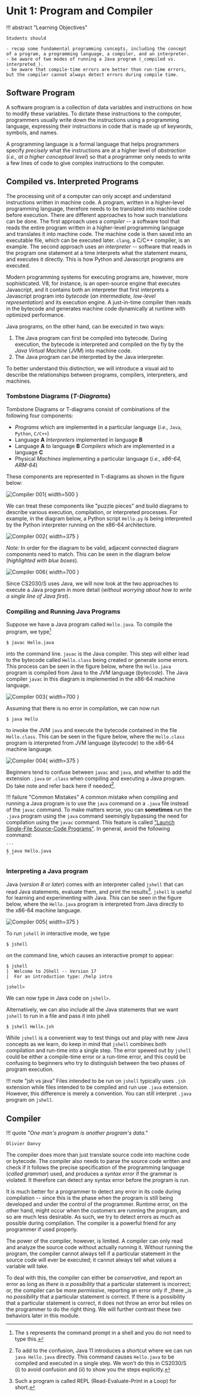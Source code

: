 # Unit 1: Program and Compiler


!!! abstract "Learning Objectives"

    Students should
    
    - recap some fundamental programming concepts, including the concept of a program, a programming language, a compiler, and an interpreter.
    - be aware of two modes of running a Java program (_compiled vs. interpreted_).
    - be aware that compile-time errors are better than run-time errors, but the compiler cannot always detect errors during compile time.


## Software Program

A software program is a collection of data variables and instructions on how to modify these variables.  To dictate these instructions to the computer, programmers usually write down the instructions using a programming language, expressing their instructions in code that is made up of keywords, symbols, and names.  

A programming language is a formal language that helps programmers specify _precisely_ what the instructions are at a higher level of _abstraction_ (_i.e., at a higher conceptual level_) so that a programmer only needs to write a few lines of code to give complex instructions to the computer.  


## Compiled vs. Interpreted Programs

The processing unit of a computer can only accept and understand instructions written in machine code.  A program, written in a higher-level programming language, therefore needs to be translated into machine code before execution.  There are different approaches to how such translations can be done.  The first approach uses a _compiler_ -- a software tool that reads the entire program written in a higher-level programming language and translates it into machine code.  The machine code is then saved into an executable file, which can be executed later.  `clang`, a C/C++ compiler, is an example.  The second approach uses an _interpreter_ -- software that reads in the program one statement at a time interprets what the statement means, and executes it directly.   This is how Python and Javascript programs are executed. 

Modern programming systems for executing programs are, however, more sophisticated.  V8, for instance, is an open-source engine that executes Javascript, and it contains both an interpreter that first interprets a Javascript program into _bytecode_ (_an intermediate, low-level representation_) and its execution engine. A just-in-time compiler then reads in the bytecode and generates machine code dynamically at runtime with optimized performance. 

Java programs, on the other hand, can be executed in two ways:

1. The Java program can first be compiled into bytecode.  During execution, the bytecode is interpreted and compiled on the fly by the _Java Virtual Machine_ (_JVM_) into machine code.
2. The Java program can be interpreted by the Java interpreter.

To better understand this distinction, we will introduce a visual aid to describe the relationships between programs, compilers, interpreters, and machines.

### Tombstone Diagrams (_T-Diagrams_)
Tombstone Diagrams or T-diagrams consist of combinations of the following four components: 

- *Programs* which are implemented in a particular language (_i.e.,_ `Java`, `Python`, `C/C++`)
- Language **A** *Interpreters* implemented in language **B**
- Language **A** to language **B** *Compilers* which are implemented in a language **C**
- Physical *Machines* implementing a particular language (_i.e., x86-64, ARM-64_)

These components are represented in T-diagrams as shown in the figure below:

![Compiler 001](figures/compiler/compiler.001.png){ width=500 }

We can treat these components like "puzzle pieces" and build diagrams to describe various execution, compilation, or interpreted processes.  For example, in the diagram below, a Python script `Hello.py` is being interpreted by the Python interpreter running on the x86-64 architecture.

![Compiler 002](figures/compiler/compiler.002.png){ width=375 }

*Note:* In order for the diagram to be valid, adjacent connected diagram components need to match. This can be seen in the diagram below (_highlighted with blue boxes_).

![Compiler 006](figures/compiler/compiler.006.png){ width=700 }

Since CS2030/S uses Java, we will now look at the two approaches to execute a Java program in more detail (_without worrying about how to write a single line of Java first_).

### Compiling and Running Java Programs

Suppose we have a Java program called `Hello.java`.  To compile the program, we type[^1]

```
$ javac Hello.java
```

into the command line.  `javac` is the Java compiler.  This step will either lead to the bytecode called `Hello.class` being created or generate some errors.  This process can be seen in the figure below, where the `Hello.java` program is compiled from Java to the JVM language (_bytecode_). The Java compiler `javac` in this diagram is implemented in the x86-64 machine language.

![Compiler 003](figures/compiler/compiler.003.png){ width=700 }

Assuming that there is no error in compilation, we can now run

```
$ java Hello
```

to invoke the JVM `java` and execute the bytecode contained in the file `Hello.class`. This can be seen in the figure below, where the `Hello.class` program is interpreted from JVM language (_bytecode_) to the x86-64 machine language.

![Compiler 004](figures/compiler/compiler.004.png){ width=375 }

[^1]: The `$` represents the command prompt in a shell and you do not need to type this.

Beginners tend to confuse between `javac` and `java`, and whether to add the extension `.java` or `.class` when compiling and executing a Java program.  Do take note and refer back here if needed[^2].

[^2]: To add to the confusion, Java 11 introduces a shortcut where we can run `java Hello.java` directly.  This command causes `Hello.java` to be compiled and executed in a single step.  We won't do this in CS2030/S (i) to avoid confusion and (ii) to show you the steps explicitly.

!!! failure "Common Mistakes"
    A common mistake when compiling and running a Java program is to use the `java` command on a `.java` file instead of the `javac` command.
    To make matters worse, you can **sometimes** run the `.java` program using the `java` command seemingly bypassing the need for compilation using the `javac` command.
    This feature is called ["Launch Single-File Source-Code Programs"](https://openjdk.org/jeps/330).
    In general, avoid the following command:

    ```
    $ java Hello.java
    ```

### Interpreting a Java program

Java (_version 8 or later_) comes with an interpreter called `jshell` that can read Java statements, evaluate them, and print the results[^3]. `jshell` is useful for learning and experimenting with Java.   This can be seen in the figure below, where the `Hello.java` program is interpreted from Java directly to the x86-64 machine language. 

![Compiler 005](figures/compiler/compiler.005.png){ width=375 }

To run `jshell` in interactive mode, we type

```
$ jshell
```

on the command line, which causes an interactive prompt to appear:

```
$ jshell
|  Welcome to JShell -- Version 17
|  For an introduction type: /help intro

jshell>
```

We can now type in Java code on `jshell>`. 

Alternatively, we can also include all the Java statements that we want `jshell` to run in a file and pass it into jshell

```
$ jshell Hello.jsh
```

[^3]: Such a program is called REPL (Read-Evaluate-Print in a Loop) for short.

While `jshell` is a convenient way to test things out and play with new Java concepts as we learn, do keep in mind that `jshell` combines both compilation and run-time into a single step.  The error spewed out by `jshell` could be either a compile-time error or a run-time error, and this could be confusing to beginners who try to distinguish between the two phases of program execution.

!!! note "jsh vs java"
    Files intended to be run on `jshell` typically uses `.jsh` extension while files intended to be compiled and run use `.java` extension.  However, this difference is merely a convention.  You can still interpret `.java` program on `jshell`.

## Compiler

!!! quote
    _"One man's program is another program's data."_

    Olivier Danvy

The compiler does more than just translate source code into machine code or bytecode.  The compiler also needs to parse the source code written and check if it follows the precise specification of the programming language (_called grammar_) used, and produces a _syntax error_ if the grammar is violated.  It therefore can detect any syntax error before the program is run.

It is much better for a programmer to detect any error in its code during compilation -- since this is the phase when the program is still being developed and under the control of the programmer.  Runtime error, on the other hand, might occur when the customers are running the program, and so are much less desirable.  As such, we try to detect errors as much as possible during compilation.  The compiler is a powerful friend for any programmer if used properly.

The power of the compiler, however, is limited.  A compiler can only read and analyze the source code without actually running it.  Without running the program, the compiler cannot always tell if a particular statement in the source code will ever be executed; it cannot always tell what values a variable will take.

To deal with this, the compiler can either be _conservative_, and report an error as long as _there is a possibility_ that a particular statement is incorrect; or, the compiler can be more _permissive_, reporting an error only if _there _is no _possibility_ that a particular statement is correct.  If there is a possibility that a particular statement is correct, it does not throw an error but relies on the programmer to do the right thing.  We will further contrast these two behaviors later in this module.
